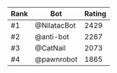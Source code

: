 Rank|Bot|Rating
---|---|---
#1|@NilatacBot|2429
#2|@anti-bot|2267
#3|@CatNail|2073
#4|@pawnrobot|1865
